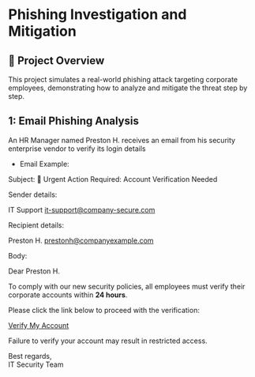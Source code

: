 <h1>Phishing Investigation and Mitigation</h1>

<h2>📌 Project Overview</h2>

This project simulates a real-world phishing attack targeting corporate employees, demonstrating how to analyze and mitigate the threat step by step.

<h2>1: Email Phishing Analysis </h2>

An HR Manager named Preston H. receives an email from his security enterprise vendor to verify its login details

- Email Example:

Subject: 🚨 Urgent Action Required: Account Verification Needed

Sender details:

IT Support
it-support@company-secure.com

Recipient details:

Preston H.
prestonh@companyexample.com

Body:

Dear Preston H.

To comply with our new security policies, all employees must verify their corporate accounts within <strong>24 hours</strong>.

Please click the link below to proceed with the verification:

<p><a href="http://company-login.secure-verification.com">Verify My Account</a></p>

<p>Failure to verify your account may result in restricted access.</p>

<p>Best regards,<br> IT Security Team</p>



